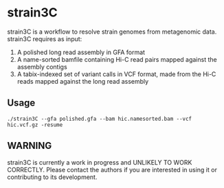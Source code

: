 # strain3C

strain3C is a workflow to resolve strain genomes from metagenomic data. strain3C requires as input:

1. A polished long read assembly in GFA format
2. A name-sorted bamfile containing Hi-C read pairs mapped against the assembly contigs
3. A tabix-indexed set of variant calls in VCF format, made from the Hi-C reads mapped against the long read assembly

## Usage

```
./strain3C --gfa polished.gfa --bam hic.namesorted.bam --vcf hic.vcf.gz -resume
```

## WARNING

strain3C is currently a work in progress and UNLIKELY TO WORK CORRECTLY. Please contact the authors if you are interested in using it or contributing to its development.
